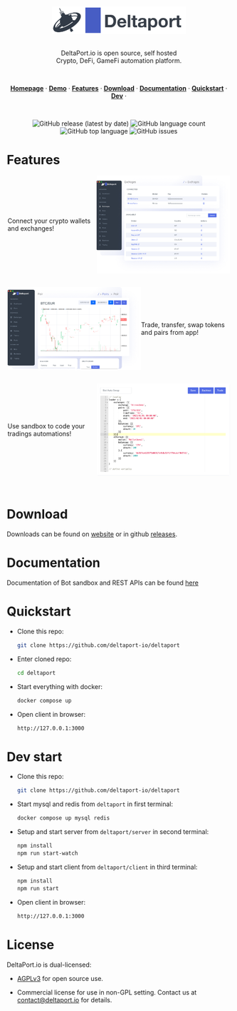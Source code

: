 
<div align="center">
  <br/>
  <img src="./client/public/logo-big-dark.png" width="300" />
  <br/>
  <br/>
  <p>
    DeltaPort.io is open source, self hosted<br>
    Crypto, DeFi, GameFi automation platform.
  </p>
  <br/>
  <p>
    <a href="https://deltaport.io"><strong>Homepage</strong></a> ·
    <a href="https://demo.deltaport.io/login?ssid=1823375daa7.5MhliuKvWyFIrseSdIjJtyuJMEYecpJLn6LnQ4dn9VfAGd3oEeXbUpG/2np53d4d" target="_blank"><strong>Demo</strong></a> ·
    <a href="#features"><strong>Features</strong></a> ·
    <a href="#download"><strong>Download</strong></a> ·
    <a href="#documentation"><strong>Documentation</strong></a> ·
    <a href="#quickstart"><strong>Quickstart</strong></a> ·
    <a href="#dev"><strong>Dev</strong></a> ·
  </p>
  <br/>

  ![GitHub release (latest by date)](https://img.shields.io/github/v/release/Deltaport-io/deltaport)
  ![GitHub language count](https://img.shields.io/github/languages/count/Deltaport-io/deltaport)
  ![GitHub top language](https://img.shields.io/github/languages/top/Deltaport-io/deltaport)
  ![GitHub issues](https://img.shields.io/github/issues/Deltaport-io/deltaport)
  <br/>
</div>

# Features
<div style="display: flex; align-items: center; justify-content: center; padding-bottom: 30px;">
  <div style="width: 200px;">Connect your crypto wallets and exchanges!</div>
  <img src="./client/public/about1.png" width="300" />
</div>
<div style="display: flex; align-items: center; justify-content: center; padding-bottom: 30px;">
  <img src="./client/public/about2.png" width="300" />
  <div style="width: 200px;">Trade, transfer, swap tokens and pairs from app!</div>
</div>
<div style="display: flex; align-items: center; justify-content: center; padding-bottom: 30px;">
  <div style="width: 200px;">Use sandbox to code your tradings automations!</div>
  <img src="./client/public/feature.png" width="300" />
</div>

# Download

Downloads can be found on [website](https://deltaport.io) or in github [releases](https://github.com/Deltaport-io/deltaport/releases).

# Documentation

Documentation of Bot sandbox and REST APIs can be found [here](https://github.com/Deltaport-io/deltaport/blob/main/client/src/Main.md)

# Quickstart

- Clone this repo: 
  ```sh
  git clone https://github.com/deltaport-io/deltaport
  ```
- Enter cloned repo:
  ```sh
  cd deltaport
  ```
- Start everything with docker:
  ```sh
  docker compose up
  ```
- Open client in browser:
  ```sh
  http://127.0.0.1:3000
  ```

# Dev start

- Clone this repo: 
  ```sh
  git clone https://github.com/deltaport-io/deltaport
  ```
- Start mysql and redis from `deltaport` in first terminal:
  ```sh
  docker compose up mysql redis
  ```
- Setup and start server from `deltaport/server` in second terminal:
  ```sh
  npm install
  npm run start-watch
  ```
- Setup and start client from `deltaport/client` in third terminal:
  ```sh
  npm install
  npm run start
  ```
- Open client in browser:
  ```sh
  http://127.0.0.1:3000
  ```

# License

DeltaPort.io is dual-licensed:

* [AGPLv3](https://opensource.org/licenses/AGPL-3.0) for open source use.

* Commercial license for use in non-GPL setting. Contact us at contact@deltaport.io for details.
